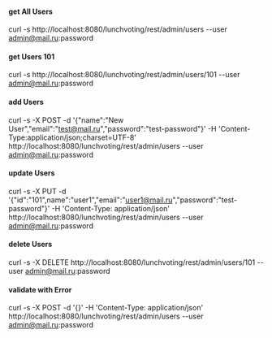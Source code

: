 #### get All Users
curl -s http://localhost:8080/lunchvoting/rest/admin/users --user admin@mail.ru:password

#### get Users 101
curl -s http://localhost:8080/lunchvoting/rest/admin/users/101 --user admin@mail.ru:password

#### add Users
curl -s -X POST -d '{"name":"New User","email":"test@mail.ru","password":"test-password"}' -H 'Content-Type:application/json;charset=UTF-8' http://localhost:8080/lunchvoting/rest/admin/users --user admin@mail.ru:password

#### update Users
curl -s -X PUT -d '{"id":"101",name":"user1","email":"user1@mail.ru","password":"test-password"}' -H 'Content-Type: application/json' http://localhost:8080/lunchvoting/rest/admin/users --user admin@mail.ru:password

#### delete Users
curl -s -X DELETE http://localhost:8080/lunchvoting/rest/admin/users/101 --user admin@mail.ru:password

#### validate with Error
curl -s -X POST -d '{}' -H 'Content-Type: application/json' http://localhost:8080/lunchvoting/rest/admin/users --user admin@mail.ru:password

